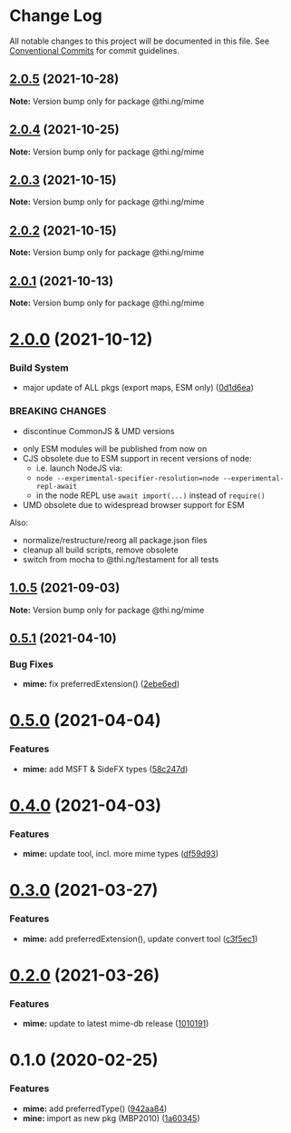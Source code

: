 # Change Log

All notable changes to this project will be documented in this file.
See [Conventional Commits](https://conventionalcommits.org) for commit guidelines.

## [2.0.5](https://github.com/thi-ng/umbrella/compare/@thi.ng/mime@2.0.4...@thi.ng/mime@2.0.5) (2021-10-28)

**Note:** Version bump only for package @thi.ng/mime





## [2.0.4](https://github.com/thi-ng/umbrella/compare/@thi.ng/mime@2.0.3...@thi.ng/mime@2.0.4) (2021-10-25)

**Note:** Version bump only for package @thi.ng/mime





## [2.0.3](https://github.com/thi-ng/umbrella/compare/@thi.ng/mime@2.0.2...@thi.ng/mime@2.0.3) (2021-10-15)

**Note:** Version bump only for package @thi.ng/mime





## [2.0.2](https://github.com/thi-ng/umbrella/compare/@thi.ng/mime@2.0.1...@thi.ng/mime@2.0.2) (2021-10-15)

**Note:** Version bump only for package @thi.ng/mime





## [2.0.1](https://github.com/thi-ng/umbrella/compare/@thi.ng/mime@2.0.0...@thi.ng/mime@2.0.1) (2021-10-13)

**Note:** Version bump only for package @thi.ng/mime





# [2.0.0](https://github.com/thi-ng/umbrella/compare/@thi.ng/mime@1.0.5...@thi.ng/mime@2.0.0) (2021-10-12)


### Build System

* major update of ALL pkgs (export maps, ESM only) ([0d1d6ea](https://github.com/thi-ng/umbrella/commit/0d1d6ea9fab2a645d6c5f2bf2591459b939c09b6))


### BREAKING CHANGES

* discontinue CommonJS & UMD versions

- only ESM modules will be published from now on
- CJS obsolete due to ESM support in recent versions of node:
  - i.e. launch NodeJS via:
  - `node --experimental-specifier-resolution=node --experimental-repl-await`
  - in the node REPL use `await import(...)` instead of `require()`
- UMD obsolete due to widespread browser support for ESM

Also:
- normalize/restructure/reorg all package.json files
- cleanup all build scripts, remove obsolete
- switch from mocha to @thi.ng/testament for all tests






##  [1.0.5](https://github.com/thi-ng/umbrella/compare/@thi.ng/mime@1.0.4...@thi.ng/mime@1.0.5) (2021-09-03) 

**Note:** Version bump only for package @thi.ng/mime 

##  [0.5.1](https://github.com/thi-ng/umbrella/compare/@thi.ng/mime@0.5.0...@thi.ng/mime@0.5.1) (2021-04-10) 

###  Bug Fixes 

- **mime:** fix preferredExtension() ([2ebe6ed](https://github.com/thi-ng/umbrella/commit/2ebe6ed8d448eb35b42c6cc5c95094938a7d5a22)) 

#  [0.5.0](https://github.com/thi-ng/umbrella/compare/@thi.ng/mime@0.4.0...@thi.ng/mime@0.5.0) (2021-04-04) 

###  Features 

- **mime:** add MSFT & SideFX types ([58c247d](https://github.com/thi-ng/umbrella/commit/58c247de4c30528319ab274c2609487e5dd4df5f)) 

#  [0.4.0](https://github.com/thi-ng/umbrella/compare/@thi.ng/mime@0.3.1...@thi.ng/mime@0.4.0) (2021-04-03) 

###  Features 

- **mime:** update tool, incl. more mime types ([df59d93](https://github.com/thi-ng/umbrella/commit/df59d930f6813781aada2c9d4b1d9a1d485b1dfb)) 

#  [0.3.0](https://github.com/thi-ng/umbrella/compare/@thi.ng/mime@0.2.0...@thi.ng/mime@0.3.0) (2021-03-27) 

###  Features 

- **mime:** add preferredExtension(), update convert tool ([c3f5ec1](https://github.com/thi-ng/umbrella/commit/c3f5ec12f324a4e627b26dc45d480c0e761602ea)) 

#  [0.2.0](https://github.com/thi-ng/umbrella/compare/@thi.ng/mime@0.1.33...@thi.ng/mime@0.2.0) (2021-03-26) 

###  Features 

- **mime:** update to latest mime-db release ([1010191](https://github.com/thi-ng/umbrella/commit/10101919d5dcfdb1477d54904a164c1d6e2e65e6)) 

#  0.1.0 (2020-02-25) 

###  Features 

- **mime:** add preferredType() ([942aa84](https://github.com/thi-ng/umbrella/commit/942aa8493ebc67c08bf02d4e88508f4058f726ce)) 
- **mine:** import as new pkg (MBP2010) ([1a60345](https://github.com/thi-ng/umbrella/commit/1a603459b30de13879ca8a02af7f7d95b5c3f8cc))
